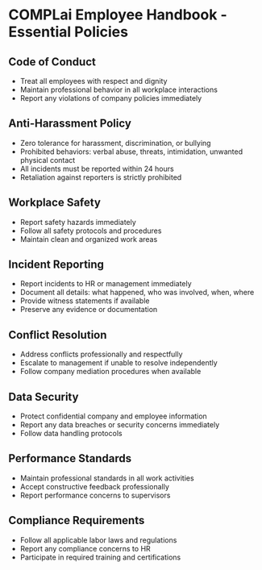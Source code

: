 # COMPLai Employee Handbook - Essential Policies

## Code of Conduct

- Treat all employees with respect and dignity
- Maintain professional behavior in all workplace interactions
- Report any violations of company policies immediately

## Anti-Harassment Policy

- Zero tolerance for harassment, discrimination, or bullying
- Prohibited behaviors: verbal abuse, threats, intimidation, unwanted physical contact
- All incidents must be reported within 24 hours
- Retaliation against reporters is strictly prohibited

## Workplace Safety

- Report safety hazards immediately
- Follow all safety protocols and procedures
- Maintain clean and organized work areas

## Incident Reporting

- Report incidents to HR or management immediately
- Document all details: what happened, who was involved, when, where
- Provide witness statements if available
- Preserve any evidence or documentation

## Conflict Resolution

- Address conflicts professionally and respectfully
- Escalate to management if unable to resolve independently
- Follow company mediation procedures when available

## Data Security

- Protect confidential company and employee information
- Report any data breaches or security concerns immediately
- Follow data handling protocols

## Performance Standards

- Maintain professional standards in all work activities
- Accept constructive feedback professionally
- Report performance concerns to supervisors

## Compliance Requirements

- Follow all applicable labor laws and regulations
- Report any compliance concerns to HR
- Participate in required training and certifications
